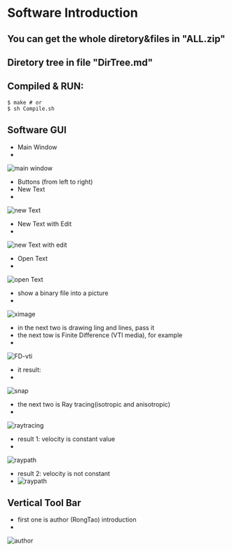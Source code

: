 # Software Introduction
## You can get the whole diretory&files in "ALL.zip"
## Diretory tree in file "DirTree.md"
## Compiled & RUN: 
```shell
$ make # or
$ sh Compile.sh
```
## Software GUI
* Main Window
* 
![main window](resultPic/mainWindows.jpg)
* Buttons (from left to right)
* New Text
* 
![new Text](resultPic/newText.jpg)
* New Text with Edit
* 
![new Text with edit](resultPic/newTextWithEdit.jpg)
* Open Text
* 
![open Text](resultPic/openText.jpg)
* show a binary file into a picture
* 
![ximage](resultPic/ximage.jpg)
* in the next two is drawing ling and lines, pass it
* the next tow is Finite Difference (VTI media), for example
* 
![FD-vti](resultPic/FD-vti.jpg)
* it result:
* 
![snap](resultPic/snap.jpg)
* the next two is Ray tracing(isotropic and anisotropic)
* 
![raytracing](resultPic/raytracing.jpg)
* result 1: velocity is constant value
* 
![raypath](resultPic/raypath.jpg)
* result 2: velocity is not constant
* ![raypath](resultPic/raypath2.jpg)
## Vertical Tool Bar
* first one is author (RongTao) introduction
* 
![author](resultPic/author.jpg)
